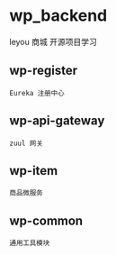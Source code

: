 # wp_backend
leyou 商城 开源项目学习 

## wp-register
    Eureka 注册中心
    
## wp-api-gateway
    zuul 网关

## wp-item
    商品微服务
    
## wp-common
    通用工具模块
    